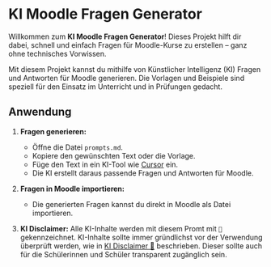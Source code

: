 # KI Moodle Fragen Generator

Willkommen zum **KI Moodle Fragen Generator**! Dieses Projekt hilft dir dabei, schnell und einfach Fragen für Moodle-Kurse zu erstellen – ganz ohne technisches Vorwissen.

Mit diesem Projekt kannst du mithilfe von Künstlicher Intelligenz (KI) Fragen und Antworten für Moodle generieren. Die Vorlagen und Beispiele sind speziell für den Einsatz im Unterricht und in Prüfungen gedacht.

## Anwendung

1. **Fragen generieren:**

   - Öffne die Datei `prompts.md`.
   - Kopiere den gewünschten Text oder die Vorlage.
   - Füge den Text in ein KI-Tool wie [Cursor](https://www.cursor.so/) ein.
   - Die KI erstellt daraus passende Fragen und Antworten für Moodle.

2. **Fragen in Moodle importieren:**

   - Die generierten Fragen kannst du direkt in Moodle als Datei importieren.

3. **KI Disclaimer:**
   Alle KI-Inhalte werden mit diesem Promt mit `🤖` gekennzeichnet. KI-Inhalte sollte immer gründlichst vor der Verwendung überprüft werden, wie in [KI Disclaimer 🤖](./KI%20Disclaimer%20%F0%9F%A4%96.md) beschrieben. Dieser sollte auch für die Schülerinnen und Schüler transparent zugänglich sein.
